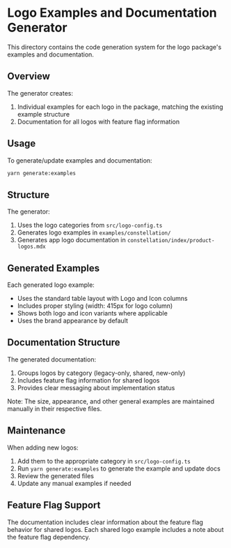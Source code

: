 # Logo Examples and Documentation Generator

This directory contains the code generation system for the logo package's examples and
documentation.

## Overview

The generator creates:

1. Individual examples for each logo in the package, matching the existing example structure
2. Documentation for all logos with feature flag information

## Usage

To generate/update examples and documentation:

```bash
yarn generate:examples
```

## Structure

The generator:

1. Uses the logo categories from `src/logo-config.ts`
2. Generates logo examples in `examples/constellation/`
3. Generates app logo documentation in `constellation/index/product-logos.mdx`

## Generated Examples

Each generated logo example:

- Uses the standard table layout with Logo and Icon columns
- Includes proper styling (width: 415px for logo column)
- Shows both logo and icon variants where applicable
- Uses the brand appearance by default

## Documentation Structure

The generated documentation:

1. Groups logos by category (legacy-only, shared, new-only)
2. Includes feature flag information for shared logos
3. Provides clear messaging about implementation status

Note: The size, appearance, and other general examples are maintained manually in their respective
files.

## Maintenance

When adding new logos:

1. Add them to the appropriate category in `src/logo-config.ts`
2. Run `yarn generate:examples` to generate the example and update docs
3. Review the generated files
4. Update any manual examples if needed

## Feature Flag Support

The documentation includes clear information about the feature flag behavior for shared logos. Each
shared logo example includes a note about the feature flag dependency.

